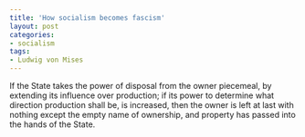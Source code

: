 ```yaml
---
title: 'How socialism becomes fascism'
layout: post
categories:
- socialism
tags:
- Ludwig von Mises
---
```


If the State takes the power of disposal from the owner piecemeal, by extending its influence over production; if its power to determine what direction production shall be, is increased, then the owner is left at last with nothing except the empty name of ownership, and property has passed into the hands of the State.